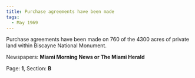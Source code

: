 ```yaml
---  
title: Purchase agreements have been made  
tags:  
  - May 1969  
---  
```

  
Purchase agreements have been made on 760 of the 4300 acres of private land within Biscayne National Monument.  
  
Newspapers: **Miami Morning News or The Miami Herald**  
  
Page: **1**, Section: **B** 
